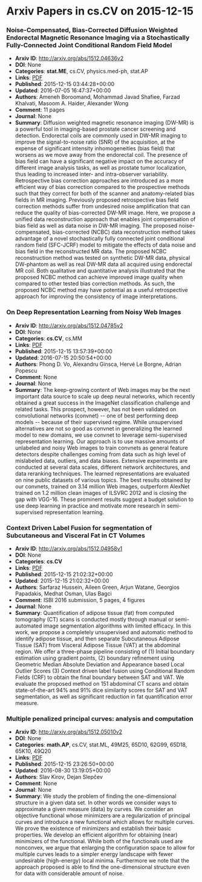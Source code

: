 # Arxiv Papers in cs.CV on 2015-12-15
### Noise-Compensated, Bias-Corrected Diffusion Weighted Endorectal Magnetic Resonance Imaging via a Stochastically Fully-Connected Joint Conditional Random Field Model
- **Arxiv ID**: http://arxiv.org/abs/1512.04636v2
- **DOI**: None
- **Categories**: **stat.ME**, cs.CV, physics.med-ph, stat.AP
- **Links**: [PDF](http://arxiv.org/pdf/1512.04636v2)
- **Published**: 2015-12-15 03:44:28+00:00
- **Updated**: 2016-07-05 16:47:37+00:00
- **Authors**: Ameneh Boroomand, Mohammad Javad Shafiee, Farzad Khalvati, Masoom A. Haider, Alexander Wong
- **Comment**: 11 pages
- **Journal**: None
- **Summary**: Diffusion weighted magnetic resonance imaging (DW-MR) is a powerful tool in imaging-based prostate cancer screening and detection. Endorectal coils are commonly used in DW-MR imaging to improve the signal-to-noise ratio (SNR) of the acquisition, at the expense of significant intensity inhomogeneities (bias field) that worsens as we move away from the endorectal coil. The presence of bias field can have a significant negative impact on the accuracy of different image analysis tasks, as well as prostate tumor localization, thus leading to increased inter- and intra-observer variability. Retrospective bias correction approaches are introduced as a more efficient way of bias correction compared to the prospective methods such that they correct for both of the scanner and anatomy-related bias fields in MR imaging. Previously proposed retrospective bias field correction methods suffer from undesired noise amplification that can reduce the quality of bias-corrected DW-MR image. Here, we propose a unified data reconstruction approach that enables joint compensation of bias field as well as data noise in DW-MR imaging. The proposed noise-compensated, bias-corrected (NCBC) data reconstruction method takes advantage of a novel stochastically fully connected joint conditional random field (SFC-JCRF) model to mitigate the effects of data noise and bias field in the reconstructed MR data. The proposed NCBC reconstruction method was tested on synthetic DW-MR data, physical DW-phantom as well as real DW-MR data all acquired using endorectal MR coil. Both qualitative and quantitative analysis illustrated that the proposed NCBC method can achieve improved image quality when compared to other tested bias correction methods. As such, the proposed NCBC method may have potential as a useful retrospective approach for improving the consistency of image interpretations.



### On Deep Representation Learning from Noisy Web Images
- **Arxiv ID**: http://arxiv.org/abs/1512.04785v2
- **DOI**: None
- **Categories**: **cs.CV**, cs.MM
- **Links**: [PDF](http://arxiv.org/pdf/1512.04785v2)
- **Published**: 2015-12-15 13:57:39+00:00
- **Updated**: 2016-07-15 20:50:54+00:00
- **Authors**: Phong D. Vo, Alexandru Ginsca, Hervé Le Borgne, Adrian Popescu
- **Comment**: None
- **Journal**: None
- **Summary**: The keep-growing content of Web images may be the next important data source to scale up deep neural networks, which recently obtained a great success in the ImageNet classification challenge and related tasks. This prospect, however, has not been validated on convolutional networks (convnet) -- one of best performing deep models -- because of their supervised regime. While unsupervised alternatives are not so good as convnet in generalizing the learned model to new domains, we use convnet to leverage semi-supervised representation learning. Our approach is to use massive amounts of unlabeled and noisy Web images to train convnets as general feature detectors despite challenges coming from data such as high level of mislabeled data, outliers, and data biases. Extensive experiments are conducted at several data scales, different network architectures, and data reranking techniques. The learned representations are evaluated on nine public datasets of various topics. The best results obtained by our convnets, trained on 3.14 million Web images, outperform AlexNet trained on 1.2 million clean images of ILSVRC 2012 and is closing the gap with VGG-16. These prominent results suggest a budget solution to use deep learning in practice and motivate more research in semi-supervised representation learning.



### Context Driven Label Fusion for segmentation of Subcutaneous and Visceral Fat in CT Volumes
- **Arxiv ID**: http://arxiv.org/abs/1512.04958v1
- **DOI**: None
- **Categories**: **cs.CV**
- **Links**: [PDF](http://arxiv.org/pdf/1512.04958v1)
- **Published**: 2015-12-15 21:02:32+00:00
- **Updated**: 2015-12-15 21:02:32+00:00
- **Authors**: Sarfaraz Hussein, Aileen Green, Arjun Watane, Georgios Papadakis, Medhat Osman, Ulas Bagci
- **Comment**: ISBI 2016 submission, 5 pages, 4 figures
- **Journal**: None
- **Summary**: Quantification of adipose tissue (fat) from computed tomography (CT) scans is conducted mostly through manual or semi-automated image segmentation algorithms with limited efficacy. In this work, we propose a completely unsupervised and automatic method to identify adipose tissue, and then separate Subcutaneous Adipose Tissue (SAT) from Visceral Adipose Tissue (VAT) at the abdominal region. We offer a three-phase pipeline consisting of (1) Initial boundary estimation using gradient points, (2) boundary refinement using Geometric Median Absolute Deviation and Appearance based Local Outlier Scores (3) Context driven label fusion using Conditional Random Fields (CRF) to obtain the final boundary between SAT and VAT. We evaluate the proposed method on 151 abdominal CT scans and obtain state-of-the-art 94% and 91% dice similarity scores for SAT and VAT segmentation, as well as significant reduction in fat quantification error measure.



### Multiple penalized principal curves: analysis and computation
- **Arxiv ID**: http://arxiv.org/abs/1512.05010v2
- **DOI**: None
- **Categories**: **math.AP**, cs.CV, stat.ML, 49M25, 65D10, 62G99, 65D18, 65K10, 49Q20
- **Links**: [PDF](http://arxiv.org/pdf/1512.05010v2)
- **Published**: 2015-12-15 23:26:50+00:00
- **Updated**: 2016-08-30 13:19:05+00:00
- **Authors**: Slav Kirov, Dejan Slepčev
- **Comment**: None
- **Journal**: None
- **Summary**: We study the problem of finding the one-dimensional structure in a given data set. In other words we consider ways to approximate a given measure (data) by curves. We consider an objective functional whose minimizers are a regularization of principal curves and introduce a new functional which allows for multiple curves. We prove the existence of minimizers and establish their basic properties. We develop an efficient algorithm for obtaining (near) minimizers of the functional. While both of the functionals used are nonconvex, we argue that enlarging the configuration space to allow for multiple curves leads to a simpler energy landscape with fewer undesirable (high-energy) local minima. Furthermore we note that the approach proposed is able to find the one-dimensional structure even for data with considerable amount of noise.



